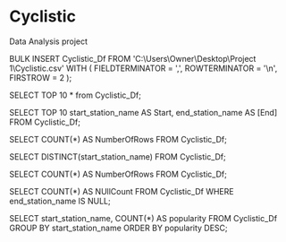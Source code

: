 # Cyclistic
Data Analysis project

BULK INSERT Cyclistic_Df
FROM 'C:\Users\Owner\Desktop\Project 1\Cyclistic.csv'
WITH (
    FIELDTERMINATOR = ',',
    ROWTERMINATOR = '\n',
    FIRSTROW = 2
);

SELECT TOP 10 * from Cyclistic_Df;

SELECT TOP 10 
	start_station_name AS Start,
	end_station_name AS [End]
FROM Cyclistic_Df;

SELECT COUNT(*) AS NumberOfRows
FROM Cyclistic_Df;

SELECT DISTINCT(start_station_name)
FROM Cyclistic_Df;


SELECT COUNT(*) AS NumberOfRows
FROM Cyclistic_Df;

SELECT COUNT(*) AS NUllCount 
FROM Cyclistic_Df
WHERE end_station_name IS NULL;

SELECT start_station_name, COUNT(*) AS popularity
FROM Cyclistic_Df
GROUP BY start_station_name
ORDER BY popularity DESC;
